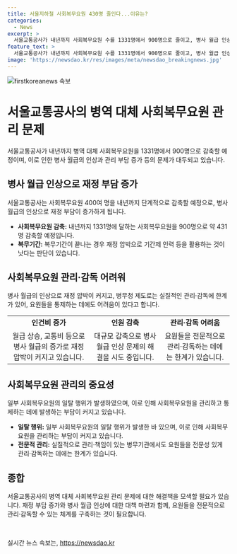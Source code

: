 ```yaml
---
title: 서울지하철 사회복무요원 430명 줄인다...이유는?
categories:
  - News
excerpt: >
  서울교통공사가 내년까지 사회복무요원 수를 1331명에서 900명으로 줄이고, 병사 월급 인상과 부담 증가 등으로 관리와 감독이 어려워지는 상황이다. 복무요원들은 지하철 역사를 안전 관리하고 고객 서비스를 지원하는 등의 역할을 하며, 복무지도관 제도에도 한계가 있음을 공사는 전했다. 내년 병사 월급이 더 늘어나면서 재정 압박과 복무요원 관리 어려움이 기업 부담으로 작용하고 있는 것으로 보인다.
feature_text: >
  서울교통공사가 내년까지 사회복무요원 수를 1331명에서 900명으로 줄이고, 병사 월급 인상과 부담 증가 등으로 관리와 감독이 어려워지는 상황이다. 복무요원들은 지하철 역사를 안전 관리하고 고객 서비스를 지원하는 등의 역할을 하며, 복무지도관 제도에도 한계가 있음을 공사는 전했다. 내년 병사 월급이 더 늘어나면서 재정 압박과 복무요원 관리 어려움이 기업 부담으로 작용하고 있는 것으로 보인다.
image: 'https://newsdao.kr/res/images/meta/newsdao_breakingnews.jpg'
---
```


<p><img src="https://newsdao.kr/res/images/meta/newsdao_breakingnews.jpg" alt="firstkoreanews 속보" /></p>

<h1>서울교통공사의 병역 대체 사회복무요원 관리 문제</h1>

<p data-ke-size="size16">서울교통공사가 내년까지 병역 대체 사회복무요원을 1331명에서 900명으로 감축할 예정이며, 이로 인한 병사 월급의 인상과 관리 부담 증가 등의 문제가 대두되고 있습니다.</p>

<h2>병사 월급 인상으로 재정 부담 증가</h2>

<p data-ke-size="size16">서울교통공사는 사회복무요원 400여 명을 내년까지 단계적으로 감축할 예정으로, 병사 월급의 인상으로 재정 부담이 증가하게 됩니다.</p>

<ul>
  <li><b>사회복무요원 감축:</b> 내년까지 1331명에 달하는 사회복무요원을 900명으로 약 431명 감축할 예정입니다.</li>
  <li><b>복무기간:</b> 복무기간이 끝나는 경우 재정 압박으로 기간제 인력 등을 활용하는 것이 낫다는 판단이 있습니다.</li>
</ul>

<h2>사회복무요원 관리·감독 어려워</h2>

<p data-ke-size="size16">병사 월급의 인상으로 재정 압박이 커지고, 병무청 제도로는 실질적인 관리·감독에 한계가 있어, 요원들을 통제하는 데에도 어려움이 있다고 합니다.</p>

<table>
  <tr>
    <td style="text-align: center; height: 17px;"><b>인건비 증가</b></td>
    <td style="text-align: center; height: 17px;"><b>인원 감축</b></td>
    <td style="text-align: center; height: 17px;"><b>관리·감독 어려움</b></td>
  </tr>
  <tr>
    <td style="text-align: center;">월급 상승, 교통비 등으로 병사 월급의 증가로 재정 압박이 커지고 있습니다.</td>
    <td style="text-align: center;">대규모 감축으로 병사 월급 인상 문제의 해결을 시도 중입니다.</td>
    <td style="text-align: center;">요원들을 전문적으로 관리·감독하는 데에는 한계가 있습니다.</td>
  </tr>
</table>

<h2>사회복무요원 관리의 중요성</h2>

<p data-ke-size="size16">일부 사회복무요원의 일탈 행위가 발생하였으며, 이로 인해 사회복무요원을 관리하고 통제하는 데에 발생하는 부담이 커지고 있습니다.</p>

<ul>
  <li><b>일탈 행위:</b> 일부 사회복무요원의 일탈 행위가 발생한 바 있으며, 이로 인해 사회복무요원을 관리하는 부담이 커지고 있습니다.</li>
  <li><b>전문적 관리:</b> 실질적으로 관리·책임이 있는 병무기관에서도 요원들을 전문성 있게 관리·감독하는 데에는 한계가 있습니다.</li>
</ul>

<h2>종합</h2>

<p data-ke-size="size16">서울교통공사의 병역 대체 사회복무요원 관리 문제에 대한 해결책을 모색할 필요가 있습니다. 재정 부담 증가와 병사 월급 인상에 대한 대책 마련과 함께, 요원들을 전문적으로 관리·감독할 수 있는 체계를 구축하는 것이 필요합니다.</p>

<p data-ke-size="size16">&nbsp;</p>
실시간 뉴스 속보는, <a href="https://newsdao.kr" rel="dofollow">https://newsdao.kr</a>


